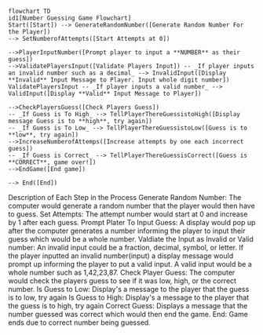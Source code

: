 ```mermaid
flowchart TD
id1[Number Guessing Game Flowchart]
Start([Start]) --> GenerateRandomNumber([Generate Random Number For the Player])
--> SetNumberofAttempts([Start Attempts at 0])

-->PlayerInputNumber([Prompt player to input a **NUMBER** as their guess])
-->ValidatePlayersInput([Validate Players Input]) -- _If player inputs an invalid number such as a decimal_ --> InvalidInput([Display **Invalid** Input Message to Player. Input whole digit number])
ValidatePlayersInput -- _If player inputs a valid number_ --> ValidInput([Display **Valid** Input Message to Player])

-->CheckPlayersGuess([Check Players Guess])
-- _If Guess is To High_ --> TellPlayerThereGuessistoHigh([Display message Guess is to **high**, try again])
-- _If Guess is To Low_ --> TellPlayerThereGuessistoLow([Guess is to **low**, try again]) 
-->IncreaseNumberofAttemps([Increase attempts by one each incorrect guess])
-- _If Guess is Correct_ --> TellPlayerThereGuessisCorrect([Guess is **CORRECT**, game over!])
-->EndGame([End game])

--> End([End])
```

 Description of Each Step in the Process
 Generate Random Number: The computer would generate a random number that the player would then have to guess.
 Set Attempts: The attempt number would start at 0 and increase by 1 after each guess.
 Prompt Plater To Input Guess: A display would pop up after the computer generates a number informing the player to input their guess which would be a whole number.
 Valdiate the Input as Invalid or Valid number: An invalid input could be a fraction, decimal, symbol, or letter. If the player inputted an invalid number(input) a display message would prompt up informing the player to put a valid input. A valid input would be a whole number such as 1,42,23,87.
 Check Player Guess: The computer would check the players guess to see if it was low, high, or the correct number.
 Is Guess to Low: Display's a message to the player that the guess is to low, try again
 Is Guess to High: Display's a message to the player that the guess is to high, try again
 Correct Guess: Displays a message that the number guessed was correct which would then end the game.
 End: Game ends due to correct number being guessed.
